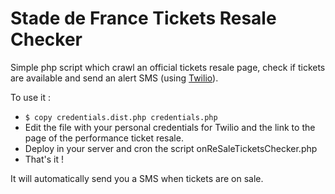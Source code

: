 # Stade de France Tickets Resale Checker

Simple php script which crawl an official tickets resale page, check if tickets are available and send an alert SMS (using [Twilio](https://www.twilio.com/fr/docs/sms)).

To use it :
- ``$ copy credentials.dist.php credentials.php``
- Edit the file with your personal credentials for Twilio and the link to the page of the performance ticket resale.
- Deploy in your server and cron the script onReSaleTicketsChecker.php
- That's it !

It will automatically send you a SMS when tickets are on sale.